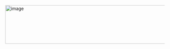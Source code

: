 <img width="750" height="122" alt="image" src="https://github.com/user-attachments/assets/2e2f2475-03b5-4b20-b6f9-87a7179a7195" />
